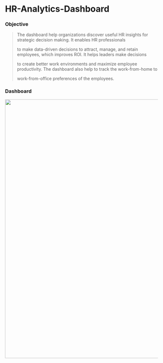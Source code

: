 <h1>HR-Analytics-Dashboard</h1>
<h3>Objective </h3>
<blockquote>
  <p>The dashboard help organizations discover useful HR insights for strategic decision making. It enables HR professionals </p> 
  <p>to make data-driven decisions to attract, manage, and retain employees, which improves ROI. It helps leaders make decisions </p>
  <p>to create better work environments and maximize employee productivity. The dashboard also help to track the work-from-home to </p>
  <p>work-from-office preferences of the employees. </p></blockquote>

<h3>Dashboard</h3>

<img src ="https://user-images.githubusercontent.com/87001395/216524440-481036fd-c098-467f-a0fa-617678678691.png" width = "850">
